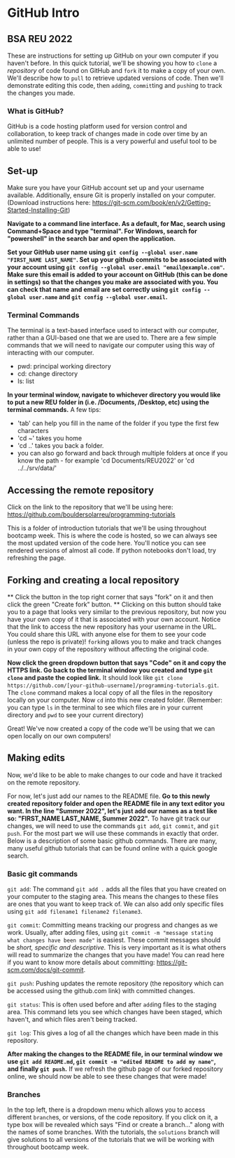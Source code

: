 # GitHub Intro
## BSA REU 2022
These are instructions for setting up GitHub on your own computer if you haven't before. In this quick tutorial, we'll be showing you how to `clone` a *repository* of code found on GitHub and `fork` it to make a copy of your own. We'll describe how to `pull` to retrieve updated versions of code. Then we'll demonstrate editing this code, then `add`ing, `commit`ting and `push`ing to track the changes you made.

### What is GitHub?
GitHub is a code hosting platform used for version control and collaboration, to keep track of changes made in code over time by an unlimited number of people. This is a very powerful and useful tool to be able to use!

## Set-up
Make sure you have your GitHub account set up and your username available. Additionally, ensure Git is properly installed on your computer. (Download instructions here: https://git-scm.com/book/en/v2/Getting-Started-Installing-Git)

**Navigate to a command line interface. As a default, for Mac, search using Command+Space and type "terminal". For Windows, search for "powershell" in the search bar and open the application.**

**Set your GitHub user name using `git config --global user.name "FIRST_NAME LAST_NAME"`. Set up your github commits to be associated with your account using `git config --global user.email "email@example.com"`. Make sure this email is added to your account on GitHub (this can be done in settings) so that the changes you make are associated with you. You can check that name and email are set correctly using `git config --global user.name` and `git config --global user.email`.**

### Terminal Commands
The terminal is a text-based interface used to interact with our computer, rather than a GUI-based one that we are used to. There are a few simple commands that we will need to navigate our computer using this way of interacting with our computer.
* pwd: principal working directory
* cd: change directory
* ls: list

**In your terminal window, navigate to whichever directory you would like to put a new REU folder in (i.e. /Documents, /Desktop, etc) using the terminal commands.** 
A few tips: 
* 'tab' can help you fill in the name of the folder if you type the first few characters
* 'cd ~' takes you home
* 'cd ..' takes you back a folder.
* you can also go forward and back through multiple folders at once if you know the path - for example 'cd Documents/REU2022' or 'cd ../../srv/data/'

## Accessing the remote repository
Click on the link to the repository that we'll be using here: https://github.com/bouldersolarreu/programming-tutorials

This is a folder of introduction tutorials that we'll be using throughout bootcamp week. This is where the code is hosted, so we can always see the most updated version of the code here. You'll notice you can see rendered versions of almost all code. If python notebooks don't load, try refreshing the page.

## Forking and creating a local repository
** Click the button in the top right corner that says "fork" on it and then click the green "Create fork" button. ** Clicking on this button should take you to a page that looks very similar to the previous repository, but now you have your own copy of it that is associated with your own account. Notice that the link to access the new repository has your username in the URL. You could share this URL with anyone else for them to see your code (unless the repo is private)! `fork`ing allows you to make and track changes in your own copy of the repository without affecting the original code.

**Now click the green dropdown button that says "Code" on it and copy the HTTPS link. Go back to the terminal window you created and type `git clone` and paste the copied link.** It should look like `git clone https://github.com/[your-github-username]/programming-tutorials.git`. The `clone` command makes a local copy of all the files in the repository locally on your computer. Now `cd` into this new created folder. (Remember: you can type `ls` in the terminal to see which files are in your current directory and `pwd` to see your current directory)

Great! We've now created a copy of the code we'll be using that we can open locally on our own computers!

## Making edits
Now, we'd like to be able to make changes to our code and have it tracked on the remote repository.

For now, let's just add our names to the README file. **Go to this newly created repository folder and open the README file in any text editor you want. In the line "Summer 2022", let's just add our names as a test like so: "FIRST_NAME LAST_NAME, Summer 2022".** To have git track our changes, we will need to use the commands `git add`, `git commit`, and `git push`. For the most part we will use these commands in exactly that order. Below is a description of some basic github commands. There are many, many useful github tutorials that can be found online with a quick google search.

### Basic git commands
`git add`: The command `git add .` adds all the files that you have created on your computer to the staging area. This means the changes to these files are ones that you want to keep track of. We can also add only specific files using `git add filename1 filename2 filename3`.

`git commit`: Committing means tracking our progress and changes as we work. Usually, after adding files, using `git commit -m "message stating what changes have been made"` is easiest. These commit messages should be *short, specific and descriptive.* This is very important as it is what others will read to summarize the changes that you have made! You can read here if you want to know more details about committing: https://git-scm.com/docs/git-commit.

`git push`: Pushing updates the remote repository (the repository which can be accessed using the github.com link) with committed changes.

`git status`: This is often used before and after `add`ing files to the staging area. This command lets you see which changes have been staged, which haven't, and which files aren't being tracked.

`git log`: This gives a log of all the changes which have been made in this repository.

**After making the changes to the README file, in our terminal window we use `git add README.md`, `git commit -m "edited README to add my name"`, and finally `git push`.** If we refresh the github page of our forked repository online, we should now be able to see these changes that were made!

### Branches
In the top left, there is a dropdown menu which allows you to access different `branch`es, or versions, of the code repository. If you click on it, a type box will be revealed which says "Find or create a branch..." along with the names of some branches. With the tutorials, the `solutions` branch will give solutions to all versions of the tutorials that we will be working with throughout bootcamp week.